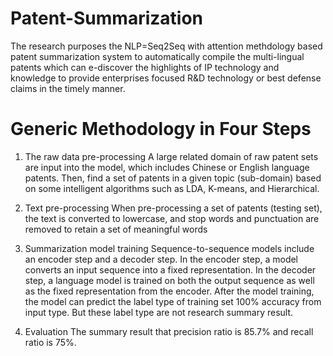 # Patent-Summarization
The research purposes the NLP=Seq2Seq with attention methdology based patent summarization system to automatically compile the multi-lingual patents which can e-discover the highlights of IP technology and knowledge to provide enterprises focused R&D technology or best defense claims in the timely manner.

# Generic Methodology in Four Steps 
1. The raw data pre-processing
A large related domain of raw patent sets are input into the model, which includes Chinese or English language patents. Then, find a set of patents in a given topic (sub-domain) based on some intelligent algorithms such as LDA, K-means, and Hierarchical.

2. Text pre-processing
When pre-processing a set of patents (testing set), the text is converted to lowercase, and stop words and punctuation are removed to retain a set of meaningful words

3. Summarization model training
Sequence-to-sequence models include an encoder step and a decoder step. In the encoder step, a model converts an input sequence into a fixed representation. In the decoder step, a language model is trained on both the output sequence as well as the fixed representation from the encoder.
After the model training, the model can predict the label type of training set 100% accuracy from input type. But these label type are not research summary result.

4. Evaluation
The summary result that precision ratio is 85.7% and recall ratio is 75%.

